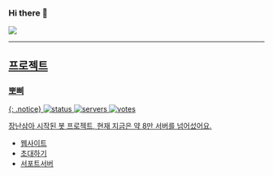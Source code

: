 ### Hi there 👋
<p align="left">
    <a href="https://github.com/lia1324/">
        <img src="https://github-readme-stats.vercel.app/api?username=NEXT1122&show_icons=true&theme=dark" /
    </a>
</p>

--------------------
## 프로젝트
### 뽀삐
{: .notice}
![status](https://koreanbots.dev/api/widget/bots/status/896270994740764684.svg?icon=true&scale=1) 
![servers](https://koreanbots.dev/api/widget/bots/servers/896270994740764684.svg?icon=true&scale=1) 
![votes](https://koreanbots.dev/api/widget/bots/votes/896270994740764684.svg?icon=true&scale=1)

장난삼아 시작된 봇 프로젝트, 현재 지금은 약 8만 서버를 넘어섰어요.
* [웹사이트](https://poppymusic.xyz/)
* [초대하기](https://poppymusic.xyz/invite)
* [서포트서버](https://poppymusic.xyz/support)
